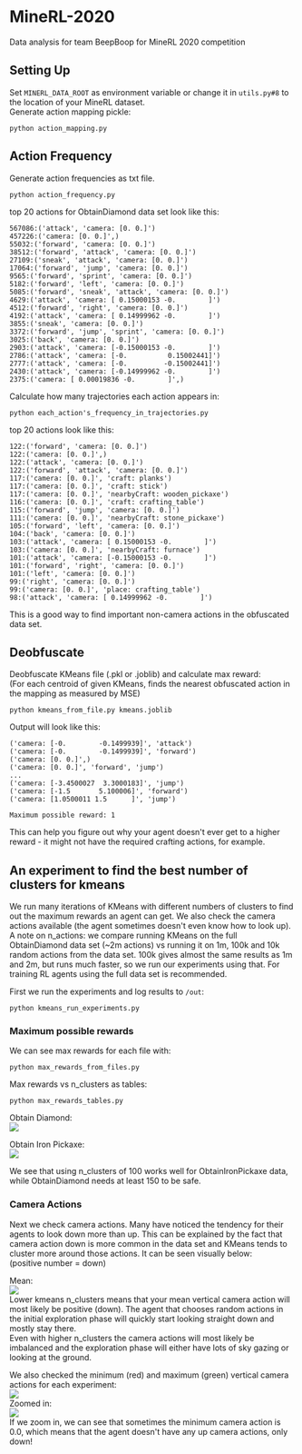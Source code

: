 # MineRL-2020
Data analysis for team BeepBoop for MineRL 2020 competition

## Setting Up
Set `MINERL_DATA_ROOT` as environment variable or change it in `utils.py#8` to the location of your MineRL dataset.  
Generate action mapping pickle:
```
python action_mapping.py
```
## Action Frequency
Generate action frequencies as txt file.
```
python action_frequency.py
```
top 20 actions for ObtainDiamond data set look like this:
```
567086:('attack', 'camera: [0. 0.]')
457226:('camera: [0. 0.]',)
55032:('forward', 'camera: [0. 0.]')
38512:('forward', 'attack', 'camera: [0. 0.]')
27109:('sneak', 'attack', 'camera: [0. 0.]')
17064:('forward', 'jump', 'camera: [0. 0.]')
9565:('forward', 'sprint', 'camera: [0. 0.]')
5182:('forward', 'left', 'camera: [0. 0.]')
5085:('forward', 'sneak', 'attack', 'camera: [0. 0.]')
4629:('attack', 'camera: [ 0.15000153 -0.        ]')
4512:('forward', 'right', 'camera: [0. 0.]')
4192:('attack', 'camera: [ 0.14999962 -0.        ]')
3855:('sneak', 'camera: [0. 0.]')
3372:('forward', 'jump', 'sprint', 'camera: [0. 0.]')
3025:('back', 'camera: [0. 0.]')
2903:('attack', 'camera: [-0.15000153 -0.        ]')
2786:('attack', 'camera: [-0.          0.15002441]')
2777:('attack', 'camera: [-0.         -0.15002441]')
2430:('attack', 'camera: [-0.14999962 -0.        ]')
2375:('camera: [ 0.00019836 -0.        ]',)
```
Calculate how many trajectories each action appears in:
```
python each_action's_frequency_in_trajectories.py
```
top 20 actions look like this:
```
122:('forward', 'camera: [0. 0.]')
122:('camera: [0. 0.]',)
122:('attack', 'camera: [0. 0.]')
122:('forward', 'attack', 'camera: [0. 0.]')
117:('camera: [0. 0.]', 'craft: planks')
117:('camera: [0. 0.]', 'craft: stick')
117:('camera: [0. 0.]', 'nearbyCraft: wooden_pickaxe')
116:('camera: [0. 0.]', 'craft: crafting_table')
115:('forward', 'jump', 'camera: [0. 0.]')
111:('camera: [0. 0.]', 'nearbyCraft: stone_pickaxe')
105:('forward', 'left', 'camera: [0. 0.]')
104:('back', 'camera: [0. 0.]')
103:('attack', 'camera: [ 0.15000153 -0.        ]')
103:('camera: [0. 0.]', 'nearbyCraft: furnace')
101:('attack', 'camera: [-0.15000153 -0.        ]')
101:('forward', 'right', 'camera: [0. 0.]')
101:('left', 'camera: [0. 0.]')
99:('right', 'camera: [0. 0.]')
99:('camera: [0. 0.]', 'place: crafting_table')
98:('attack', 'camera: [ 0.14999962 -0.        ]')
```
This is a good way to find important non-camera actions in the obfuscated data set.
## Deobfuscate
Deobfuscate KMeans file (.pkl or .joblib) and calculate max reward:  
(For each centroid of given KMeans, finds the nearest obfuscated action in the mapping as measured by MSE)
```
python kmeans_from_file.py kmeans.joblib
```
Output will look like this:
```
('camera: [-0.        -0.1499939]', 'attack')
('camera: [-0.        -0.1499939]', 'forward')
('camera: [0. 0.]',)
('camera: [0. 0.]', 'forward', 'jump')
...
('camera: [-3.4500027  3.3000183]', 'jump')
('camera: [-1.5       5.100006]', 'forward')
('camera: [1.0500011 1.5      ]', 'jump')

Maximum possible reward: 1
```
This can help you figure out why your agent doesn't ever get to a higher reward - it might not have the required crafting actions, for example.
## An experiment to find the best number of clusters for kmeans
We run many iterations of KMeans with different numbers of clusters to find out the maximum rewards an agent can get. We also check the camera actions available (the agent sometimes doesn't even know how to look up).  
A note on n_actions: we compare running KMeans on the full ObtainDiamond data set (~2m actions) vs running it on 1m, 100k and 10k random actions from the data set. 100k gives almost the same results as 1m and 2m, but runs much faster, so we run our experiments using that. For training RL agents using the full data set is recommended.  

First we run the experiments and log results to `/out`:  
```
python kmeans_run_experiments.py
```
### Maximum possible rewards
We can see max rewards for each file with:  
```
python max_rewards_from_files.py
```

Max rewards vs n_clusters as tables:  
```
python max_rewards_tables.py
```
Obtain Diamond:  
<img src="img/max_rewards_with_kmeans_100k_diamond.JPG" >  

Obtain Iron Pickaxe:  
<img src="img/max_rewards_with_kmeans_100k_iron.JPG" >  

We see that using n_clusters of 100 works well for ObtainIronPickaxe data, while ObtainDiamond needs at least 150 to be safe.  

### Camera Actions
Next we check camera actions. Many have noticed the tendency for their agents to look down more than up. This can be explained by the fact that camera action down is more common in the data set and KMeans tends to cluster more around those actions. It can be seen visually below:  
(positive number = down)  

Mean:  
<img src="img/mean_camera_updown_diamond.png">  
Lower kmeans n_clusters means that your mean vertical camera action will most likely be positive (down). The agent that chooses random actions in the initial exploration phase will quickly start looking straight down and mostly stay there.  
Even with higher n_clusters the camera actions will most likely be imbalanced and the exploration phase will either have lots of sky gazing or looking at the ground.  

We also checked the minimum (red) and maximum (green) vertical camera actions for each experiment:  
<img src="img/minmax_camera_updown_diamond_small.png">  
Zoomed in:  
<img src="img/minmax_camera_updown_diamond_zoomed_in.png">  
If we zoom in, we can see that sometimes the minimum camera action is 0.0, which means that the agent doesn't have any up camera actions, only down!
